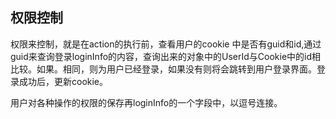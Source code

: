 ## 权限控制

权限来控制，就是在action的执行前，查看用户的cookie 中是否有guid和id,通过guid来查询登录loginInfo的内容，查询出来的对象中的UserId与Cookie中的id相比较。如果。相同，则为用户已经登录，如果没有则将会跳转到用户登录界面。登录成功后，更新cookie。

用户对各种操作的权限的保存再loginInfo的一个字段中，以逗号连接。